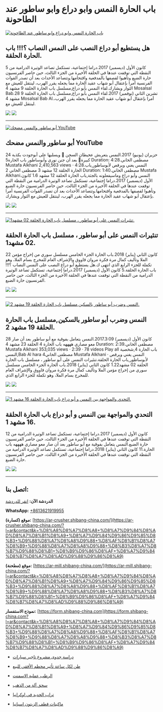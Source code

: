 # باب الحارة النمس وابو دراع وابو ساطور عند الطاحونة

<a href="https://swt.shibang-china.com/?l=ar&img&k=%D8%A8%D8%A7%D8%A8+%D8%A7%D9%84%D8%AD%D8%A7%D8%B1%D8%A9+%D8%A7%D9%84%D9%86%D9%85%D8%B3+%D9%88%D8%A7%D8%A8%D9%88+%D8%AF%D8%B1%D8%A7%D8%B9+%D9%88%D8%A7%D8%A8%D9%88+%D8%B3%D8%A7%D8%B7%D9%88%D8%B1+%D8%B9%D9%86%D8%AF+%D8%A7%D9%84%D8%B7%D8%A7%D8%AD%D9%88%D9%86%D8%A9" target="_blank">![باب الحارة النمس وابو دراع وابو ساطور عند الطاحونة](http://static.shibang-china.com/all-800x300/267.jpg)</a>

## هل يستطيع أبو دراع النصب على النمس النصاب ؟!!! باب الحارة الحلقة.
5 كانون الأول (ديسمبر) 2017.دراما إجتماعية، تستكمل تصاعد الوتيرة الدرامية من النقطة التي توقفت عندها في الحلقة الأخيرة من الجزء الثالث، حين حاصر الفرنسيون حارة الضبع وتأهبوا لقصفها بالمدفعية واقتحامها.وتتصاعد الأحداث بعد أن تصدر القوات الفرنسية أمرا بإعتقال أبو شهاب عقيد الحارة مما يجعله يقرر الهرب، لينتقل للعيش مع الثوار ويشارك.لقاء النمس بأبو دراع,مسلسل باب الحارة الحلقة 9 مشهد 4 Mosalsal Bab.28 تشرين الثاني (نوفمبر) 2017.لقاء النمس بأبو دراع,مسلسل باب الحارة الحلقة 9 مشهد 4 Mosalsal Bab Al.أمرا بإعتقال أبو شهاب عقيد الحارة مما يجعله يقرر الهرب، لينتقل للعيش مع.


<a href="https://whatsapp.shibangsoft.com/WhatsApp.php" target="_blank" title="WhatsApp">![](http://static.shibang-china.com/icon/whatsapp.png)</a> <a href="https://swt.shibang-china.com/?l=ar&icon&k=%D8%A8%D8%A7%D8%A8+%D8%A7%D9%84%D8%AD%D8%A7%D8%B1%D8%A9+%D8%A7%D9%84%D9%86%D9%85%D8%B3+%D9%88%D8%A7%D8%A8%D9%88+%D8%AF%D8%B1%D8%A7%D8%B9+%D9%88%D8%A7%D8%A8%D9%88+%D8%B3%D8%A7%D8%B7%D9%88%D8%B1+%D8%B9%D9%86%D8%AF+%D8%A7%D9%84%D8%B7%D8%A7%D8%AD%D9%88%D9%86%D8%A9" target="_blank">![](http://static.shibang-china.com/icon/chat-ar.png)</a>

---

<a href="https://swt.shibang-china.com/?l=ar&img&k=%D8%A8%D8%A7%D8%A8+%D8%A7%D9%84%D8%AD%D8%A7%D8%B1%D8%A9+%D8%A7%D9%84%D9%86%D9%85%D8%B3+%D9%88%D8%A7%D8%A8%D9%88+%D8%AF%D8%B1%D8%A7%D8%B9+%D9%88%D8%A7%D8%A8%D9%88+%D8%B3%D8%A7%D8%B7%D9%88%D8%B1+%D8%B9%D9%86%D8%AF+%D8%A7%D9%84%D8%B7%D8%A7%D8%AD%D9%88%D9%86%D8%A9" target="_blank">![أبو ساطور والنمس مضحك YouTube](http://static.shibang-china.com/all-800x300/559.jpg)</a>

## أبو ساطور والنمس مضحك YouTube
24 حزيران (يونيو) 2017.النمس يتعربش عحيطان السجن 🤣 ويسلبها على أبوجودت بكذبة كبيرة🤣 بعد أن جنن نوري وأبوساطور باب الحارة5 Duration: 4:28.مصطفى الخاني Mustafa Alkhani 2,410,563 views &middot; 4:28.النمس يغني ويرقص لأبوساطور,باب الحارة الحلقة 12 مشهد 3 مصطفى الخاني 2 Duration: 1:40.مصطفى الخاني Mustafa Alkhani.النمس وأبو دراع وماسيفعلونه بالجثة,باب الحارة الحلقة 12 مشهد 1.6 كانون الأول (ديسمبر) 2017.دراما إجتماعية، تستكمل تصاعد الوتيرة الدرامية من النقطة التي توقفت عندها في الحلقة الأخيرة من الجزء الثالث، حين حاصر الفرنسيون حارة الضبع وتأهبوا لقصفها بالمدفعية واقتحامها.وتتصاعد الأحداث بعد أن تصدر القوات الفرنسية أمرا بإعتقال أبو شهاب عقيد الحارة مما يجعله يقرر الهرب، لينتقل للعيش مع الثوار ويشارك.


<a href="https://whatsapp.shibangsoft.com/WhatsApp.php" target="_blank" title="WhatsApp">![](http://static.shibang-china.com/icon/whatsapp.png)</a> <a href="https://swt.shibang-china.com/?l=ar&icon&k=%D8%A8%D8%A7%D8%A8+%D8%A7%D9%84%D8%AD%D8%A7%D8%B1%D8%A9+%D8%A7%D9%84%D9%86%D9%85%D8%B3+%D9%88%D8%A7%D8%A8%D9%88+%D8%AF%D8%B1%D8%A7%D8%B9+%D9%88%D8%A7%D8%A8%D9%88+%D8%B3%D8%A7%D8%B7%D9%88%D8%B1+%D8%B9%D9%86%D8%AF+%D8%A7%D9%84%D8%B7%D8%A7%D8%AD%D9%88%D9%86%D8%A9" target="_blank">![](http://static.shibang-china.com/icon/chat-ar.png)</a>

---

<a href="https://swt.shibang-china.com/?l=ar&img&k=%D8%A8%D8%A7%D8%A8+%D8%A7%D9%84%D8%AD%D8%A7%D8%B1%D8%A9+%D8%A7%D9%84%D9%86%D9%85%D8%B3+%D9%88%D8%A7%D8%A8%D9%88+%D8%AF%D8%B1%D8%A7%D8%B9+%D9%88%D8%A7%D8%A8%D9%88+%D8%B3%D8%A7%D8%B7%D9%88%D8%B1+%D8%B9%D9%86%D8%AF+%D8%A7%D9%84%D8%B7%D8%A7%D8%AD%D9%88%D9%86%D8%A9" target="_blank">![تنئيرات النمس على أبو ساطور ، مسلسل باب الحارة الحلقة 02 مشهد1.](http://static.shibang-china.com/all-800x300/798.jpg)</a>

## تنئيرات النمس على أبو ساطور ، مسلسل باب الحارة الحلقة 02 مشهد1.
22 كانون الثاني (يناير) 2018.باب الحارة الجزء الخامس مسلسل سوري من إخراج مؤمن الملا وتأليف كمال مرة فكرة مروان قاووق والإشراف العام للمخرج بسام الملا، وهو تكملة للجزء الرابع الذي انتهى ك.هل يستطيع أبو دراع النصب على النمس النصاب ؟!!! باب الحارة الحلقة.5 كانون الأول (ديسمبر) 2017.دراما إجتماعية، تستكمل تصاعد الوتيرة الدرامية من النقطة التي توقفت عندها في الحلقة الأخيرة من الجزء الثالث، حين حاصر الفرنسيون حارة الضبع.


<a href="https://whatsapp.shibangsoft.com/WhatsApp.php" target="_blank" title="WhatsApp">![](http://static.shibang-china.com/icon/whatsapp.png)</a> <a href="https://swt.shibang-china.com/?l=ar&icon&k=%D8%A8%D8%A7%D8%A8+%D8%A7%D9%84%D8%AD%D8%A7%D8%B1%D8%A9+%D8%A7%D9%84%D9%86%D9%85%D8%B3+%D9%88%D8%A7%D8%A8%D9%88+%D8%AF%D8%B1%D8%A7%D8%B9+%D9%88%D8%A7%D8%A8%D9%88+%D8%B3%D8%A7%D8%B7%D9%88%D8%B1+%D8%B9%D9%86%D8%AF+%D8%A7%D9%84%D8%B7%D8%A7%D8%AD%D9%88%D9%86%D8%A9" target="_blank">![](http://static.shibang-china.com/icon/chat-ar.png)</a>

---

<a href="https://swt.shibang-china.com/?l=ar&img&k=%D8%A8%D8%A7%D8%A8+%D8%A7%D9%84%D8%AD%D8%A7%D8%B1%D8%A9+%D8%A7%D9%84%D9%86%D9%85%D8%B3+%D9%88%D8%A7%D8%A8%D9%88+%D8%AF%D8%B1%D8%A7%D8%B9+%D9%88%D8%A7%D8%A8%D9%88+%D8%B3%D8%A7%D8%B7%D9%88%D8%B1+%D8%B9%D9%86%D8%AF+%D8%A7%D9%84%D8%B7%D8%A7%D8%AD%D9%88%D9%86%D8%A9" target="_blank">![النمس وضرب أبو ساطور بالسكين,مسلسل باب الحارة الحلقة 19 مشهد 2.](http://static.shibang-china.com/all-800x300/14.jpg)</a>

## النمس وضرب أبو ساطور بالسكين,مسلسل باب الحارة الحلقة 19 مشهد 2.
28 كانون الأول (ديسمبر) 2017.3:09.النمس يتعامل بفوقية مع أبو ساطور بعد أن صار معو مصاري ههههه باب الحارة 4 الحلقة 23 مشهد 4 Duration: 2:39.مصطفى الخاني Mustafa Alkhani 353,035 views &middot; 2:39 &middot; 78 videos Play all باب الحارة 4,شخصية النمس,Bab Al hara 4مصطفى الخاني Mustafa Alkhani &middot; النمس يغني ويرقص لأبوساطور,باب الحارة الحلقة.تنئيرات النمس على أبو ساطور ، مسلسل باب الحارة الحلقة 02 مشهد1.22 كانون الثاني (يناير) 2018.باب الحارة الجزء الخامس مسلسل سوري من إخراج مؤمن الملا وتأليف كمال مرة فكرة مروان قاووق والإشراف العام للمخرج بسام الملا، وهو تكملة للجزء الرابع الذي.


<a href="https://whatsapp.shibangsoft.com/WhatsApp.php" target="_blank" title="WhatsApp">![](http://static.shibang-china.com/icon/whatsapp.png)</a> <a href="https://swt.shibang-china.com/?l=ar&icon&k=%D8%A8%D8%A7%D8%A8+%D8%A7%D9%84%D8%AD%D8%A7%D8%B1%D8%A9+%D8%A7%D9%84%D9%86%D9%85%D8%B3+%D9%88%D8%A7%D8%A8%D9%88+%D8%AF%D8%B1%D8%A7%D8%B9+%D9%88%D8%A7%D8%A8%D9%88+%D8%B3%D8%A7%D8%B7%D9%88%D8%B1+%D8%B9%D9%86%D8%AF+%D8%A7%D9%84%D8%B7%D8%A7%D8%AD%D9%88%D9%86%D8%A9" target="_blank">![](http://static.shibang-china.com/icon/chat-ar.png)</a>

---

<a href="https://swt.shibang-china.com/?l=ar&img&k=%D8%A8%D8%A7%D8%A8+%D8%A7%D9%84%D8%AD%D8%A7%D8%B1%D8%A9+%D8%A7%D9%84%D9%86%D9%85%D8%B3+%D9%88%D8%A7%D8%A8%D9%88+%D8%AF%D8%B1%D8%A7%D8%B9+%D9%88%D8%A7%D8%A8%D9%88+%D8%B3%D8%A7%D8%B7%D9%88%D8%B1+%D8%B9%D9%86%D8%AF+%D8%A7%D9%84%D8%B7%D8%A7%D8%AD%D9%88%D9%86%D8%A9" target="_blank">![التحدي والمواجهة بين النمس و أبو دراع باب الحارة الحلقة 16 مشهد 1.](http://static.shibang-china.com/all-800x300/1098.jpg)</a>

## التحدي والمواجهة بين النمس و أبو دراع باب الحارة الحلقة 16 مشهد 1.
12 كانون الأول (ديسمبر) 2017.دراما إجتماعية، تستكمل تصاعد الوتيرة الدرامية من النقطة التي توقفت عندها في الحلقة الأخيرة من الجزء الثالث، حين حاصر الفرنسيون حارة الضبع.النمس يتعامل بفوقية مع أبو ساطور بعد أن صار معو مصاري ههههه باب الحارة.11 كانون الثاني (يناير) 2018.دراما إجتماعية، تستكمل تصاعد الوتيرة الدرامية من النقطة التي توقفت عندها في الحلقة الأخيرة من الجزء الثالث، حين حاصر الفرنسيون حارة الضبع.


<a href="https://whatsapp.shibangsoft.com/WhatsApp.php" target="_blank" title="WhatsApp">![](http://static.shibang-china.com/icon/whatsapp.png)</a> <a href="https://swt.shibang-china.com/?l=ar&icon&k=%D8%A8%D8%A7%D8%A8+%D8%A7%D9%84%D8%AD%D8%A7%D8%B1%D8%A9+%D8%A7%D9%84%D9%86%D9%85%D8%B3+%D9%88%D8%A7%D8%A8%D9%88+%D8%AF%D8%B1%D8%A7%D8%B9+%D9%88%D8%A7%D8%A8%D9%88+%D8%B3%D8%A7%D8%B7%D9%88%D8%B1+%D8%B9%D9%86%D8%AF+%D8%A7%D9%84%D8%B7%D8%A7%D8%AD%D9%88%D9%86%D8%A9" target="_blank">![](http://static.shibang-china.com/icon/chat-ar.png)</a>

---
## اتصل بنا:

**الدردشة الآن:** [انقر للدردشة](https://swt.shibang-china.com?l=ar&contact&k=%D8%A8%D8%A7%D8%A8+%D8%A7%D9%84%D8%AD%D8%A7%D8%B1%D8%A9+%D8%A7%D9%84%D9%86%D9%85%D8%B3+%D9%88%D8%A7%D8%A8%D9%88+%D8%AF%D8%B1%D8%A7%D8%B9+%D9%88%D8%A7%D8%A8%D9%88+%D8%B3%D8%A7%D8%B7%D9%88%D8%B1+%D8%B9%D9%86%D8%AF+%D8%A7%D9%84%D8%B7%D8%A7%D8%AD%D9%88%D9%86%D8%A9)

**WhatsApp:**  [+8613621919955](https://whatsapp.shibangsoft.com/WhatsApp.php)

**موقع (كسارة):** [https://ar-crusher.shibang-china.com/](https://ar-crusher.shibang-china.com/?l=ar&contact&k=%D8%A8%D8%A7%D8%A8+%D8%A7%D9%84%D8%AD%D8%A7%D8%B1%D8%A9+%D8%A7%D9%84%D9%86%D9%85%D8%B3+%D9%88%D8%A7%D8%A8%D9%88+%D8%AF%D8%B1%D8%A7%D8%B9+%D9%88%D8%A7%D8%A8%D9%88+%D8%B3%D8%A7%D8%B7%D9%88%D8%B1+%D8%B9%D9%86%D8%AF+%D8%A7%D9%84%D8%B7%D8%A7%D8%AD%D9%88%D9%86%D8%A9)

**موقع (مطحنة):** [https://ar-mill.shibang-china.com/](https://ar-mill.shibang-china.com/?l=ar&contact&k=%D8%A8%D8%A7%D8%A8+%D8%A7%D9%84%D8%AD%D8%A7%D8%B1%D8%A9+%D8%A7%D9%84%D9%86%D9%85%D8%B3+%D9%88%D8%A7%D8%A8%D9%88+%D8%AF%D8%B1%D8%A7%D8%B9+%D9%88%D8%A7%D8%A8%D9%88+%D8%B3%D8%A7%D8%B7%D9%88%D8%B1+%D8%B9%D9%86%D8%AF+%D8%A7%D9%84%D8%B7%D8%A7%D8%AD%D9%88%D9%86%D8%A9)

**نموذج الاستفسار:** [https://form.shibang-china.com](https://form.shibang-china.com?l=ar&contact&k=%D8%A8%D8%A7%D8%A8+%D8%A7%D9%84%D8%AD%D8%A7%D8%B1%D8%A9+%D8%A7%D9%84%D9%86%D9%85%D8%B3+%D9%88%D8%A7%D8%A8%D9%88+%D8%AF%D8%B1%D8%A7%D8%B9+%D9%88%D8%A7%D8%A8%D9%88+%D8%B3%D8%A7%D8%B7%D9%88%D8%B1+%D8%B9%D9%86%D8%AF+%D8%A7%D9%84%D8%B7%D8%A7%D8%AD%D9%88%D9%86%D8%A9)

* [دراسة جدوى مشروع تاجير سيارات](../17/%D8%AF%D8%B1%D8%A7%D8%B3%D8%A9%20%D8%AC%D8%AF%D9%88%D9%89%20%D9%85%D8%B4%D8%B1%D9%88%D8%B9%20%D8%AA%D8%A7%D8%AC%D9%8A%D8%B1%20%D8%B3%D9%8A%D8%A7%D8%B1%D8%A7%D8%AA.md)

* [طن لكل ساعة تأثير محطم الأفقي للبيع](../20/%D8%B7%D9%86%20%D9%84%D9%83%D9%84%20%D8%B3%D8%A7%D8%B9%D8%A9%20%D8%AA%D8%A3%D8%AB%D9%8A%D8%B1%20%D9%85%D8%AD%D8%B7%D9%85%20%D8%A7%D9%84%D8%A3%D9%81%D9%82%D9%8A%20%D9%84%D9%84%D8%A8%D9%8A%D8%B9.md)

* [الرطب عملية الاسمنت](../18/%D8%A7%D9%84%D8%B1%D8%B7%D8%A8%20%D8%B9%D9%85%D9%84%D9%8A%D8%A9%20%D8%A7%D9%84%D8%A7%D8%B3%D9%85%D9%86%D8%AA.md)

* [سحق آلة من الذهب](../17/%D8%B3%D8%AD%D9%82%20%D8%A2%D9%84%D8%A9%20%D9%85%D9%86%20%D8%A7%D9%84%D8%B0%D9%87%D8%A8.md)

* [تراب الحديد في اوكرانيا](../18/%D8%AA%D8%B1%D8%A7%D8%A8%20%D8%A7%D9%84%D8%AD%D8%AF%D9%8A%D8%AF%20%D9%81%D9%8A%20%D8%A7%D9%88%D9%83%D8%B1%D8%A7%D9%86%D9%8A%D8%A7.md)

* [ماكينات قطف الزيتون اسبانيا](../18/%D9%85%D8%A7%D9%83%D9%8A%D9%86%D8%A7%D8%AA%20%D9%82%D8%B7%D9%81%20%D8%A7%D9%84%D8%B2%D9%8A%D8%AA%D9%88%D9%86%20%D8%A7%D8%B3%D8%A8%D8%A7%D9%86%D9%8A%D8%A7.md)